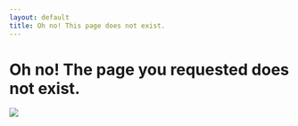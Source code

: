 ```yaml
---
layout: default
title: Oh no! This page does not exist.
---
```


# Oh no! The page you requested does not exist.

<img src="{{ site.url }}/images/404.jpg" />

